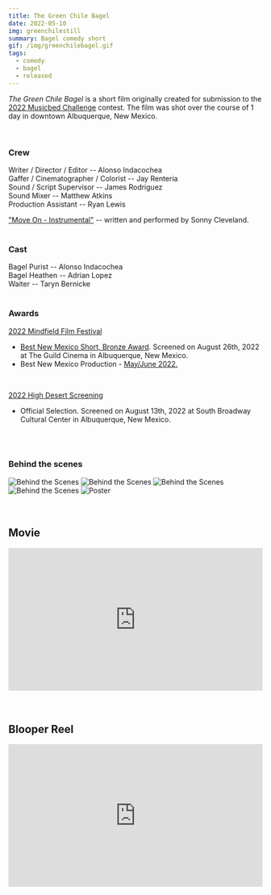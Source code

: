 ```yaml
---
title: The Green Chile Bagel
date: 2022-05-10
img: greenchilestill
summary: Bagel comedy short
gif: /img/greenchilebagel.gif
tags:
  - comedy
  - bagel
  - released
---
```


_The Green Chile Bagel_ is a short film originally created for submission to the [2022 Musicbed Challenge](https://challenge.musicbed.com) contest. The film was shot over the course of 1 day in downtown Albuquerque, New Mexico.

</br>

### Crew

Writer / Director / Editor -- Alonso Indacochea</br>
Gaffer / Cinematographer / Colorist -- Jay Renteria</br>
Sound / Script Supervisor -- James Rodriguez</br>
Sound Mixer -- Matthew Atkins</br>
Production Assistant -- Ryan Lewis

["Move On - Instrumental"](https://www.musicbed.com/songs/move-on-instrumental/32039) -- written and performed by Sonny Cleveland.</br>
</br>

### Cast

Bagel Purist -- Alonso Indacochea</br>
Bagel Heathen -- Adrian Lopez</br>
Waiter -- Taryn Bernicke
</br>
</br>

### Awards

[2022 Mindfield Film Festival](http://abq.mindfieldfilmfest.com)
* [Best New Mexico Short, Bronze Award](http://abq.mindfieldfilmfest.com/winnerslive2022.html). Screened on August 26th, 2022 at The Guild Cinema in Albuquerque, New Mexico.
* Best New Mexico Production - [May/June 2022.](http://abq.mindfieldfilmfest.com/winners.html)
<br>

[2022 High Desert Screening](https://www.facebook.com/events/962621354453918)
* Official Selection. Screened on August 13th, 2022 at South Broadway Cultural Center in Albuquerque, New Mexico.
</br>
</br>

### Behind the scenes

<div class="row g-2">
  <div class="col-lg-6 col-md-12 mb-6 mb-lg-0">
    <img src="/img/green_chile_bagel/behind_1.png" class="w-100 shadow-1-strong rounded mb-2" alt="Behind the Scenes">
    <img src="/img/green_chile_bagel/behind_2.png" class="w-100 shadow-1-strong rounded mb-2" alt="Behind the Scenes">
    <img src="/img/green_chile_bagel/behind_4.jpg" class="w-100 shadow-1-strong rounded mb-2" alt="Behind the Scenes">
  </div>
  <div class="col-lg-6 mb-6 mb-lg-0">
    <img src="/img/green_chile_bagel/behind_3.jpg" class="w-100 shadow-1-strong rounded mb-2" alt="Behind the Scenes">
    <img src="/img/green_chile_bagel/behind_5.jpg" class="w-100 shadow-1-strong rounded mb-2" alt="Poster">
  </div>
</div>
<br><br>

## Movie

<style>.embed-container { position: relative; padding-bottom: 56.25%; height: 0; overflow: hidden; max-width: 100%; } .embed-container iframe, .embed-container object, .embed-container embed { position: absolute; top: 0; left: 0; width: 100%; height: 100%; }</style><div class='embed-container'><iframe width="100%" height="400vh" src="https://www.youtube.com/embed/dRiuvkiifl8" title="YouTube video player" frameborder="0" allow="accelerometer; autoplay; clipboard-write; encrypted-media; gyroscope; picture-in-picture" allowfullscreen></iframe></div>
</br>
</br>

## Blooper Reel

<style>.embed-container { position: relative; padding-bottom: 56.25%; height: 0; overflow: hidden; max-width: 100%; } .embed-container iframe, .embed-container object, .embed-container embed { position: absolute; top: 0; left: 0; width: 100%; height: 100%; }</style><div class='embed-container'><iframe width="100%" height="400vh" src="https://www.youtube.com/embed/gKnrEQ5MUzs" title="YouTube video player" frameborder="0" allow="accelerometer; autoplay; clipboard-write; encrypted-media; gyroscope; picture-in-picture" allowfullscreen></iframe></div>